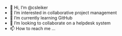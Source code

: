 - 👋 Hi, I’m @csleiker
- 👀 I’m interested in collaborative project management
- 🌱 I’m currently learning GitHub
- 💞️ I’m looking to collaborate on a helpdesk system
- 📫 How to reach me ...

<!---
csleiker/csleiker is a ✨ special ✨ repository because its `README.md` (this file) appears on your GitHub profile.
You can click the Preview link to take a look at your changes.
--->
